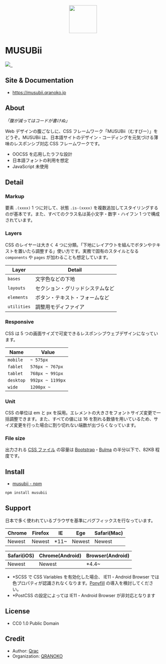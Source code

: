 <p align="center">
<br/>
    <img src="https://i.gyazo.com/fe915845b753d96c6d539022049e7a02.png" width="90"/>
</p>

# MUSUBii

<p>
  <a aria-label="Made by QRANOKO" href="https://qranoko.jp">
    <img src="https://img.shields.io/badge/MADE%20BY%20QRANOKO-212121.svg?style=for-the-badge&labelColor=212121">
  </a>
  <a aria-label="NPM version" href="https://www.npmjs.com/package/musubii">
    <img alt="" src="https://img.shields.io/npm/v/musubii.svg?style=for-the-badge&labelColor=212121">
  </a>
  <a aria-label="License" href="https://github.com/qrac/musubii/blob/master/LICENSE">
    <img alt="" src="https://img.shields.io/npm/l/musubii.svg?style=for-the-badge&labelColor=212121">
  </a>
</p>

## Site & Documentation

- https://musubii.qranoko.jp

## About

_「腹が減ってはコードが書けぬ」_

Web デザインの腹ごなしに、CSS フレームワーク「MUSUBii（むすびー）」をどうぞ。MUSUBii は、日本語サイトのデザイン・コーディングを元気づける薄味のレスポンシブ対応 CSS フレームワークです。

- OOCSS を応用したラフな設計
- 日本語フォントの利用を想定
- JavaScript 未使用

## Detail

### Markup

要素 `.(xxxx)` 1 つに対して、状態 `.is-(xxxx)` を複数追加してスタイリングするのが基本です。また、すべてのクラス名は英小文字・数字・ハイフン 1 つで構成されています。

### Layers

CSS のレイヤーは大きく 4 つに分類。「下地にレイアウトを組んでボタンやテキストを置いたら調整する」使い方です。実務で固有のスタイルとなる `components` や `pages` が加わることも想定しています。

| Layer       | Detail                           |
| ----------- | -------------------------------- |
| `bases`     | 文字色などの下地                 |
| `layouts`   | セクション・グリッドシステムなど |
| `elements`  | ボタン・テキスト・フォームなど   |
| `utilities` | 調整用モディファイア             |

### Responsive

CSS は 5 つの画面サイズで可変できるレスポンシブウェブデザインになっています。

| Name      | Value            |
| --------- | ---------------- |
| `mobile`  | `~ 575px`        |
| `fablet`  | `576px ~ 767px`  |
| `tablet`  | `768px ~ 991px`  |
| `desktop` | `992px ~ 1199px` |
| `wide`    | `1200px ~`       |

### Unit

CSS の単位は em と px を採用。エレメントの大きさをフォントサイズ変更で一括調整できます。また、すべての値には 16 を割れる数値を用いているため、サイズ変更を行った場合に割り切れない端数が出づらくなっています。

### File size

出力される [CSS ファイル](https://github.com/qrac/musubii/blob/master/dist/musubii.min.css) の容量は [Bootstrap](https://github.com/twbs/bootstrap/blob/master/dist/css/bootstrap.min.css)・[Bulma](https://github.com/jgthms/bulma/blob/master/css/bulma.min.css) の半分以下で、82KB 程度です。

## Install

- [musubii - npm](https://www.npmjs.com/package/musubii)

```
npm install musubii
```

## Support

日本で多く使われているブラウザを基準にバグフィックスを行なっています。

| Chrome | Firefox | IE    | Ege    | Safari(Mac) |
| ------ | ------- | ----- | ------ | ----------- |
| Newest | Newest  | \*11~ | Newest | Newest      |

| Safari(iOS) | Chrome(Android) | Browser(Android) |
| ----------- | --------------- | ---------------- |
| Newest      | Newest          | \*4.4~           |

- \*SCSS で CSS Variables を有効化した場合、 IE11・Android Browser では色プロパティが認識されなくなります。[Ponyfill](https://jhildenbiddle.github.io/css-vars-ponyfill/#/) の導入を検討してください。
- \*PostCSS の設定によっては IE11・Android Browser が非対応となります

## License

- CC0 1.0 Public Domain

## Credit

- Author: [Qrac](https://qrac.jp)
- Organization: [QRANOKO](https://qranoko.jp)
